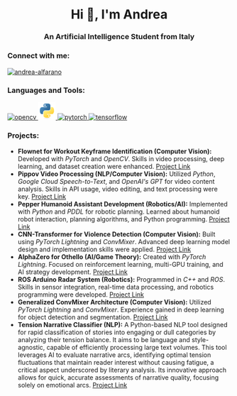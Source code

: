 <h1 align="center">Hi 👋, I'm Andrea</h1>
<h3 align="center">An Artificial Intelligence Student from Italy</h3>

<h3 align="left">Connect with me:</h3>
<p align="left">
<a href="https://linkedin.com/in/andrea-alfarano" target="blank"><img align="center" src="https://raw.githubusercontent.com/rahuldkjain/github-profile-readme-generator/master/src/images/icons/Social/linked-in-alt.svg" alt="andrea-alfarano" height="30" width="40" /></a>
</p>

<h3 align="left">Languages and Tools:</h3>
<p align="left">
<a href="https://opencv.org/" target="_blank" rel="noreferrer"> <img src="https://www.vectorlogo.zone/logos/opencv/opencv-icon.svg" alt="opencv" width="40" height="40"/> </a>
<a href="https://www.python.org" target="_blank" rel="noreferrer"> <img src="https://raw.githubusercontent.com/devicons/devicon/master/icons/python/python-original.svg" alt="python" width="40" height="40"/> </a>
<a href="https://pytorch.org/" target="_blank" rel="noreferrer"> <img src="https://www.vectorlogo.zone/logos/pytorch/pytorch-icon.svg" alt="pytorch" width="40" height="40"/> </a>
<a href="https://www.tensorflow.org" target="_blank" rel="noreferrer"> <img src="https://www.vectorlogo.zone/logos/tensorflow/tensorflow-icon.svg" alt="tensorflow" width="40" height="40"/> </a>
</p>

<h3 align="left">Projects:</h3>
<ul>
  <li><strong>Flownet for Workout Keyframe Identification (Computer Vision):</strong> Developed with <em>PyTorch</em> and <em>OpenCV</em>. Skills in video processing, deep learning, and dataset creation were enhanced. <a href="https://github.com/AlfaranoAndrea/workuout_keyframe">Project Link</a></li>
  
  <li><strong>Pippov Video Processing (NLP/Computer Vision):</strong> Utilized <em>Python</em>, <em>Google Cloud Speech-to-Text</em>, and <em>OpenAI's GPT</em> for video content analysis. Skills in API usage, video editing, and text processing were key. <a href="https://github.com/AlfaranoAndrea/pippov">Project Link</a></li>
  
  <li><strong>Pepper Humanoid Assistant Development (Robotics/AI):</strong> Implemented with <em>Python</em> and <em>PDDL</em> for robotic planning. Learned about humanoid robot interaction, planning algorithms, and Python programming. <a href="https://github.com/AlfaranoAndrea/planner-for-relevant-policies">Project Link</a></li>
  
  <li><strong>CNN-Transformer for Violence Detection (Computer Vision):</strong> Built using <em>PyTorch Lightning</em> and <em>ConvMixer</em>. Advanced deep learning model design and implementation skills were applied. <a href="https://github.com/AlfaranoAndrea/Othello_AlphaZero_lightning">Project Link</a></li>
  
  <li><strong>AlphaZero for Othello (AI/Game Theory):</strong> Created with <em>PyTorch Lightning</em>. Focused on reinforcement learning, multi-GPU training, and AI strategy development. <a href="https://github.com/AlfaranoAndrea/Othello_AlphaZero_lightning">Project Link</a></li>
  
  <li><strong>ROS Arduino Radar System (Robotics):</strong> Programmed in <em>C++</em> and <em>ROS</em>. Skills in sensor integration, real-time data processing, and robotics programming were developed. <a href="https://github.com/AlfaranoAndrea/Radarino">Project Link</a></li>
  
  <li><strong>Generalized ConvMixer Architecture (Computer Vision):</strong> Utilized <em>PyTorch Lightning</em> and <em>ConvMixer</em>. Experience gained in deep learning for object detection and segmentation. <a href="https://github.com/AlfaranoAndrea/ConvMixer_extensions">Project Link</a></li>
  
<li><strong>Tension Narrative Classifier (NLP):</strong> A Python-based NLP tool designed for rapid classification of stories into engaging or dull categories by analyzing their tension balance. It aims to be language and style-agnostic, capable of efficiently processing large text volumes. This tool leverages AI to evaluate narrative arcs, identifying optimal tension fluctuations that maintain reader interest without causing fatigue, a critical aspect underscored by literary analysis. Its innovative approach allows for quick, accurate assessments of narrative quality, focusing solely on emotional arcs. <a href="https://github.com/AlfaranoAndrea/nuance">Project Link</a></li>

</ul>

